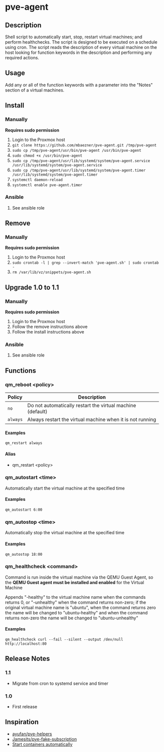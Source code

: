 # pve-agent

## Description

Shell script to automatically start, stop, restart virtual machines; and perform healthchecks.  The script is designed to be executed on a schedule using cron.  The script reads the description of every virtual machine on the host looking for function keywords in the description and performing any required actions.

## Usage

Add any or all of the function keywords with a parameter into the "Notes" section of a virtual machines.

## Install

### Manually 

**Requires sudo permission**

1. Login to the Proxmox host
2. `git clone https://github.com/mbaezner/pve-agent.git /tmp/pve-agent`
3. `sudo cp /tmp/pve-agent/usr/bin/pve-agent /usr/bin/pve-agent`
4. `sudo chmod +x /usr/bin/pve-agent`
5. `sudo cp /tmp/pve-agent/usr/lib/systemd/system/pve-agent.service /usr/lib/systemd/system/pve-agent.service`
6. `sudo cp /tmp/pve-agent/usr/lib/systemd/system/pve-agent.timer /usr/lib/systemd/system/pve-agent.timer`
7. `systemctl daemon-reload`
8. `systemctl enable pve-agent.timer`

### Ansible

1. See ansible role

## Remove

### Manually

**Requires sudo permission**

1. Login to the Proxmox host
2. `sudo crontab -l | grep --invert-match 'pve-agent.sh' | sudo crontab -`
3. `rm /var/lib/vz/snippets/pve-agent.sh`

## Upgrade 1.0 to 1.1

### Manually

**Requires sudo permission**

1. Login to the Proxmox host
2. Follow the remove instructions above
4. Follow the install instructions above

### Ansible

1. See ansible role

## Functions

### qm_reboot \<policy\>

| Policy   | Description                                                    |
| -------- | -------------------------------------------------------------- |
| `no`     | Do not automatically restart the virtual machine (default) |
| `always` | Always restart the virtual machine when it is not running      |

#### Examples

``` shell
qm_restart always
```

#### Alias

- qm_restart \<policy\>

### qm_autostart \<time\>

Automatically start the virtual machine at the specified time

#### Examples

``` shell
qm_autostart 6:00
```

### qm_autostop \<time\>

Automatically stop the virtual machine at the specified time

#### Examples

``` shell
qm_autostop 18:00
```

### qm_healthcheck \<command\>

Command is run inside the virtual machine via the QEMU Guest Agent, so the **QEMU Guest agent must be installed and enabled** for the Virtual Machine

Appends "-healthy" to the virtual machine name when the commands returns 0, or "-unhealthy" when the command returns non-zero; if the original virtual machine name is "ubuntu", when the command returns zero the name will be changed to "ubuntu-healthy" and when the command returns non-zero the name will be changed to "ubuntu-unhealthy"

#### Examples

``` shell
qm_healthcheck curl --fail --silent --output /dev/null http://localhost:80
```

## Release Notes

### 1.1

- Migrate from cron to systemd service and timer

### 1.0

- First release

## Inspiration

- [ayufan/pve-helpers](https://github.com/ayufan/pve-helpers)
- [Jamesits/pve-fake-subscription](https://github.com/Jamesits/pve-fake-subscription)
- [Start containers automatically](https://docs.docker.com/config/containers/start-containers-automatically/#use-a-restart-policy)
